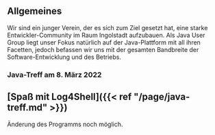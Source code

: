 ## Allgemeines

Wir sind ein junger Verein, der es sich zum Ziel gesetzt hat, eine starke Entwickler-Community im Raum Ingolstadt aufzubauen.
Als Java User Group liegt unser Fokus natürlich auf der Java-Plattform mit all ihren Facetten, jedoch befassen wir uns mit der gesamten Bandbreite der Software-Entwicklung und des Betriebs.

### Java-Treff am 8. März 2022
## [Spaß mit Log4Shell]({{< ref "/page/java-treff.md" >}})

Änderung des Programms noch möglich.